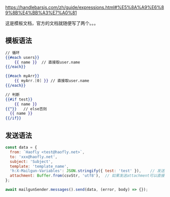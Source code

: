 https://handlebarsjs.com/zh/guide/expressions.html#%E5%8A%A9%E6%89%8B%E4%BB%A3%E7%A0%81 

这是模板文档，官方的文档就随便写了两个。。。



## 模板语法

```handlebars
// 循环
{{#each users}}
	{{ name }}	// 直接取user.name
{{/each}}

{{#each myArr}}
	{{ myArr.[0] }}	// 直接取user.name
{{/each}}

// 判断
{{#if test}}
	{{ name }}
{{^}}	// else否则
  {{ name }}
{{/if}}
```

## 发送语法

```javascript
const data = {
  from: `Haofly <test@haofly.net>`,
  to: 'xxx@haofly.net',
  subject: 'Subject',
  template: 'template_name',
  'h:X-Mailgun-Variables': JSON.stringify({ test: 'test' }),	// 发送json格式的data，但是不能超过16kb
  attachment: Buffer.from(csvStr, 'utf8'),	// 如果发送attachment可以直接发送Buffer
};

await mailgunSender.messages().send(data, (error, body) => {});
```

